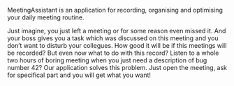 MeetingAssistant is an application for recording, organising and optimising your daily meeting routine.

Just imagine, you just left a meeting or for some reason even missed it. And your boss gives you a task which was discussed on this meeting and you don’t want to disturb your collegues. How good it will be if this meetings will be recorded? But even now what to do with this record? Listen to a whole two hours of boring meeting when you just need a description of bug number 42? Our application solves this problem. Just open the meeting, ask for specifical part and you will get what you want!
